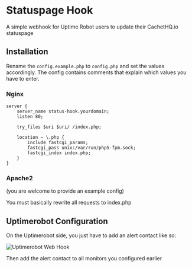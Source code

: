# Statuspage Hook

A simple webhook for Uptime Robot users to update their CachetHQ.io statuspage

## Installation

Rename the `config.example.php` to `config.php` and set the values accordingly.
The config contains comments that explain which values you have to enter.

### Nginx

```
server {
    server_name status-hook.yourdomain;
    listen 80;
    
    try_files $uri $uri/ /index.php;
    
    location ~ \.php {
        include fastcgi_params;
        fastcgi_pass unix:/var/run/php5-fpm.sock;
        fastcgi_index index.php;
    }
}
```

### Apache2

(you are welcome to provide an example config)

You must basically rewrite all requests to index.php

## Uptimerobot Configuration

On the Uptimerobot side, you just have to add an alert contact like so:

![Uptimerobot Web Hook](http://i.imgur.com/yMH2N1t.png)

Then add the alert contact to all monitors you configured earlier